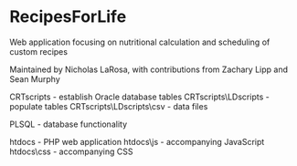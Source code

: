 RecipesForLife
==============

Web application focusing on nutritional calculation and scheduling of custom recipes

Maintained by Nicholas LaRosa,
with contributions from Zachary Lipp and Sean Murphy

CRTscripts - establish Oracle database tables
CRTscripts\LDscripts - populate tables
CRTscripts\LDscripts\csv - data files

PLSQL - database functionality

htdocs - PHP web application
htdocs\js - accompanying JavaScript
htdocs\css - accompanying CSS

